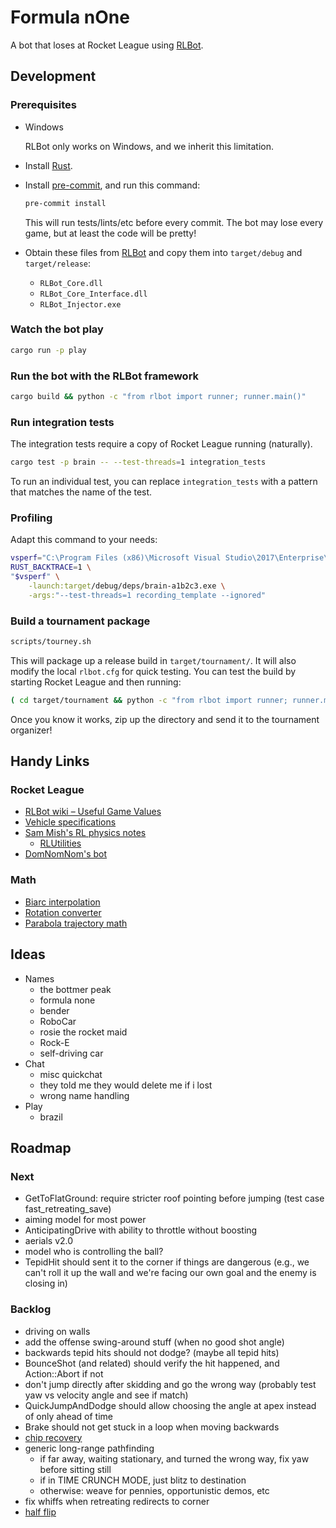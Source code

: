 # Formula nOne

A bot that loses at Rocket League using [RLBot].

## Development

### Prerequisites

* Windows

  RLBot only works on Windows, and we inherit this limitation.

* Install [Rust](https://www.rust-lang.org/).

* Install [pre-commit], and run this command:

  ```sh
  pre-commit install
  ```

  This will run tests/lints/etc before every commit. The bot may lose every
  game, but at least the code will be pretty!

* Obtain these files from [RLBot] and copy them into `target/debug` and `target/release`:
  * `RLBot_Core.dll`
  * `RLBot_Core_Interface.dll`
  * `RLBot_Injector.exe`

[pre-commit]: https://pre-commit.com/
[RLBot]: http://www.rlbot.org/

### Watch the bot play

```sh
cargo run -p play
```

### Run the bot with the RLBot framework

```sh
cargo build && python -c "from rlbot import runner; runner.main()"
```

### Run integration tests

The integration tests require a copy of Rocket League running (naturally).

```sh
cargo test -p brain -- --test-threads=1 integration_tests
```

To run an individual test, you can replace `integration_tests` with a pattern
that matches the name of the test.

### Profiling

Adapt this command to your needs:

```sh
vsperf="C:\Program Files (x86)\Microsoft Visual Studio\2017\Enterprise\Team Tools\Performance Tools\VSPerf.exe"
RUST_BACKTRACE=1 \
"$vsperf" \
    -launch:target/debug/deps/brain-a1b2c3.exe \
    -args:"--test-threads=1 recording_template --ignored"
```

### Build a tournament package

```sh
scripts/tourney.sh
```

This will package up a release build in `target/tournament/`. It will also
modify the local `rlbot.cfg` for quick testing. You can test the build by
starting Rocket League and then running:

```sh
( cd target/tournament && python -c "from rlbot import runner; runner.main()" )
```

Once you know it works, zip up the directory and send it to the tournament
organizer!

## Handy Links

### Rocket League

* [RLBot wiki – Useful Game Values](https://github.com/RLBot/RLBot/wiki/Useful-Game-Values)
* [Vehicle specifications](https://www.reddit.com/r/RocketLeague/comments/7fotyx/vehicle_specifications_v139_hitboxes_handling/)
* [Sam Mish's RL physics notes](https://samuelpmish.github.io/notes/RocketLeague/)
  * [RLUtilities](https://github.com/samuelpmish/RLUtilities)
* [DomNomNom's bot](https://github.com/DomNomNom/RocketBot)

### Math

* [Biarc interpolation](http://www.ryanjuckett.com/programming/biarc-interpolation/)
* [Rotation converter](https://www.andre-gaschler.com/rotationconverter/)
* [Parabola trajectory math](http://hyperphysics.phy-astr.gsu.edu/hbase/traj.html)

## Ideas

* Names
  * the bottmer peak
  * formula none
  * bender
  * RoboCar
  * rosie the rocket maid
  * Rock-E
  * self-driving car
* Chat
  * misc quickchat
  * they told me they would delete me if i lost
  * wrong name handling
* Play
  * brazil

## Roadmap

### Next

- GetToFlatGround: require stricter roof pointing before jumping (test case
  fast_retreating_save)
- aiming model for most power
- AnticipatingDrive with ability to throttle without boosting
- aerials v2.0
- model who is controlling the ball?
- TepidHit should sent it to the corner if things are dangerous (e.g., we can't
  roll it up the wall and we're facing our own goal and the enemy is closing in)

### Backlog

- driving on walls
- add the offense swing-around stuff (when no good shot angle)
- backwards tepid hits should not dodge? (maybe all tepid hits)
- BounceShot (and related) should verify the hit happened, and Action::Abort if
  not
- don't jump directly after skidding and go the wrong way (probably test yaw vs
  velocity angle and see if match)
- QuickJumpAndDodge should allow choosing the angle at apex instead of only
  ahead of time
- Brake should not get stuck in a loop when moving backwards
- [chip recovery](https://pastebin.com/XtFL5JzV)
- generic long-range pathfinding
  - if far away, waiting stationary, and turned the wrong way, fix yaw before
    sitting still
  - if in TIME CRUNCH MODE, just blitz to destination
  - otherwise: weave for pennies, opportunistic demos, etc
- fix whiffs when retreating redirects to corner
- [half flip](https://discordapp.com/channels/348658686962696195/348661571297214465/489479593632464901)
